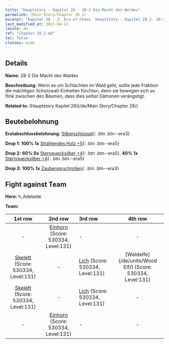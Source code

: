 ```yaml
---
title: "Hauptstory - Kapitel 28 - 28-2 Die Macht des Waldes"
permalink: /Main Story/Chapter 28_2/
excerpt: "Kapitel 28 - 2. Era of Chaos  Hauptstory - Kapitel 28_2. 28-2 Die Macht des Waldes"
last_modified_at: 2021-04-22
locale: de
ref: "Chapter 28_2.md"
toc: false
classes: wide
---
```


## Details

 **Name:** 28-2 Die Macht des Waldes

 **Beschreibung:** Wenn es um Schlachten im Wald geht, sollte jede Fraktion die mächtigen Schutzwall-Einheiten fürchten, denn sie bewegen sich so flink zwischen den Bäumen, dass dies selbst Dämonen verängstigt.

 **Related to:** [Hauptstory Kapitel 28](/de/Main Story/Chapter 28/)

## Beutebelohnung

 **Erstabschlussbelohnung:** [Silberschlüssel](/ItemsDE/con_693/){: .btn .btn--era3}

 **Drop 1:** **100% 1x** [Strahlendes Holz +5](/ItemsDE/mat_97/){: .btn .btn--era5}

 **Drop 2:** **60% 0x** [Sternquecksilber +4](/ItemsDE/mat_91/){: .btn .btn--era5}, **40% 1x** [Sternquecksilber +4](/ItemsDE/mat_91/){: .btn .btn--era5}

 **Drop 3:** **100% 1x** [Zauberspruchrollen](/ItemsDE/con_694/){: .btn .btn--era3}


## Fight against Team
 **Hero:** h_Adelaide

 **Team:**


  | 1st row | 2nd row | 3rd row | 4th row |
  |:----:|:----:|:----|:----:|
  | - | [Einhorn](/de/units/Unicorn/) (Score: 530334, Level:131)  | - | - |
  | [Skelett](/de/units/Skeleton/) (Score: 530334, Level:131)  | - | [Lich](/de/units/Lich/) (Score: 530334, Level:131)  | [Waldelfe](/de/units/Wood Elf/) (Score: 530334, Level:131)  |
  | [Skelett](/de/units/Skeleton/) (Score: 530334, Level:131)  | - | [Lich](/de/units/Lich/) (Score: 530334, Level:131)  | - |
  | - | [Einhorn](/de/units/Unicorn/) (Score: 530334, Level:131)  | - | - |


